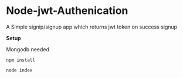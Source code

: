 # Node-jwt-Authenication

A Simple signip/signup app which returns jwt token on success signup

<b> Setup </b>

Mongodb needed

`npm install`

`node index`
